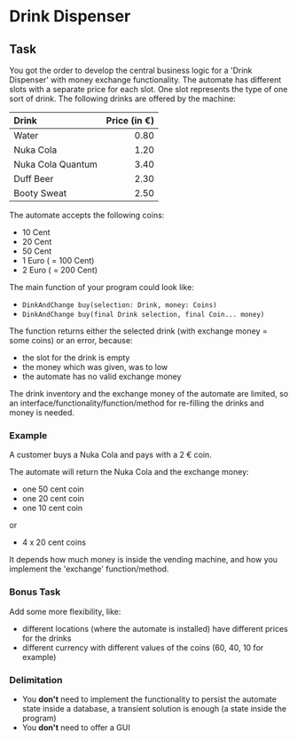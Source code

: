 # Drink Dispenser

## Task
You got the order to develop the central business logic for a 'Drink Dispenser' with money exchange functionality. 
The automate has different slots with a separate price for each slot. 
One slot represents the type of one sort of drink. 
The following drinks are offered by the machine:

| Drink             | Price (in €) | 
|:------------------|-------------:|
| Water             |         0.80 |
| Nuka Cola         |         1.20 |
| Nuka Cola Quantum |         3.40 |
| Duff Beer         |         2.30 |
| Booty Sweat       |         2.50 |

The automate accepts the following coins:

* 10 Cent
* 20 Cent
* 50 Cent
* 1 Euro ( = 100 Cent)
* 2 Euro ( = 200 Cent)

The main function of your program could look like:

* `DinkAndChange buy(selection: Drink, money: Coins)`
* `DinkAndChange buy(final Drink selection, final Coin... money)`

The function returns either the selected drink (with exchange money = some coins) or an error, because:

* the slot for the drink is empty
* the money which was given, was to low
* the automate has no valid exchange money

The drink inventory and the exchange money of the automate are limited, so an interface/functionality/function/method for re-filling the drinks and money is needed.

### Example

A customer buys a Nuka Cola and pays with a 2 € coin.

The automate will return the Nuka Cola and the exchange money:

* one 50 cent coin
* one 20 cent coin
* one 10 cent coin

or

* 4 x 20 cent coins

It depends how much money is inside the vending machine, and how you implement the 'exchange' function/method.

### Bonus Task

Add some more flexibility, like:

* different locations (where the automate is installed) have different prices for the drinks
* different currency with different values of the coins (60, 40, 10 for example)

### Delimitation

* You __don't__ need to implement the functionality to persist the automate state inside a database, a transient solution is enough (a state inside the program)
* You __don't__ need to offer a GUI